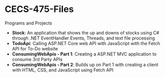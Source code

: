 # CECS-475-Files
Programs and Projects
- **Stock**: An application that shows the up and downs of stocks using C# through .NET EventHandler Events, Threads, and text file processing
- **TodoApi**: Calling ASP.NET Core web API with JavaScript with the Fetch API for To-Do website
- **ConsumingWebApis - Part 1**: Creating a ASP.NET MVC application to consume 3rd Party APIs
- **ConsumingWebApis - Part 2**: Builds up on Part 1 with creating a client with HTML, CSS, and JavaScript using Fetch API
